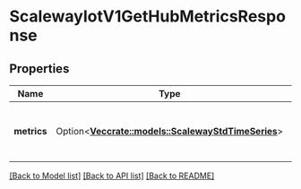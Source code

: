 # ScalewayIotV1GetHubMetricsResponse

## Properties

Name | Type | Description | Notes
------------ | ------------- | ------------- | -------------
**metrics** | Option<[**Vec<crate::models::ScalewayStdTimeSeries>**](scaleway.std.TimeSeries.md)> | Metrics for a hub over the requested period | [optional]

[[Back to Model list]](../README.md#documentation-for-models) [[Back to API list]](../README.md#documentation-for-api-endpoints) [[Back to README]](../README.md)


